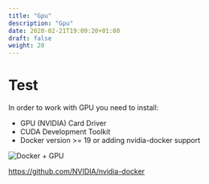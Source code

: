 ```yaml
---
title: "Gpu"
description: "Gpu"
date: 2020-02-21T19:09:20+01:00
draft: false
weight: 20
---
```




# Test

In order to work with GPU you need to install:
* GPU (NVIDIA) Card Driver
* CUDA Development Toolkit
* Docker version >= 19 or adding nvidia-docker support

![Docker + GPU](/images/docker-gpu.png)


https://github.com/NVIDIA/nvidia-docker
